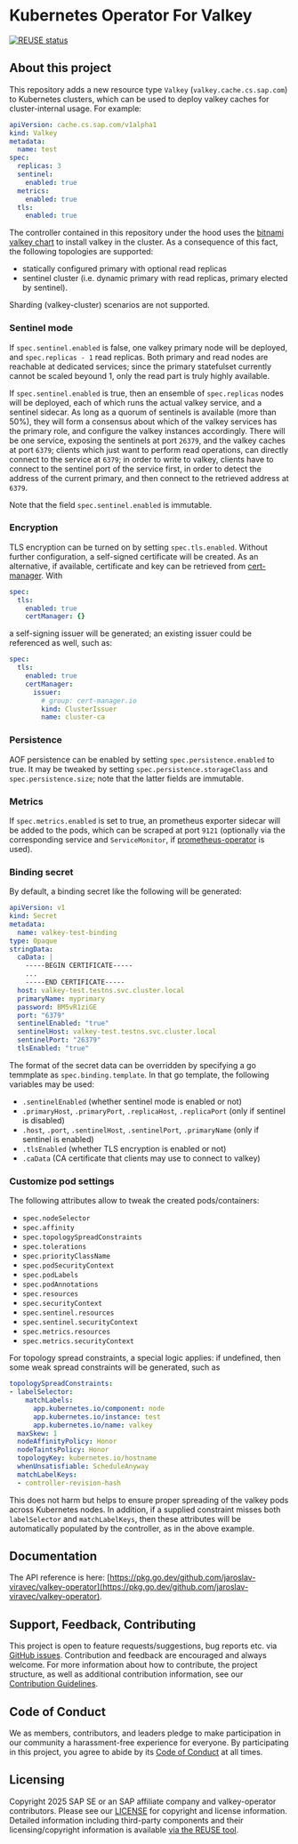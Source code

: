 # Kubernetes Operator For Valkey

[![REUSE status](https://api.reuse.software/badge/github.com/jaroslav-viravec/valkey-operator)](https://api.reuse.software/info/github.com/jaroslav-viravec/valkey-operator)

## About this project

This repository adds a new resource type `Valkey` (`valkey.cache.cs.sap.com`) to Kubernetes clusters,
which can be used to deploy valkey caches for cluster-internal usage. For example:

```yaml
apiVersion: cache.cs.sap.com/v1alpha1
kind: Valkey
metadata:
  name: test
spec:
  replicas: 3
  sentinel:
    enabled: true
  metrics:
    enabled: true
  tls:
    enabled: true
```

The controller contained in this repository under the hood uses the [bitnami valkey chart](https://github.com/bitnami/charts/tree/main/bitnami/valkey)
to install valkey in the cluster. As a consequence of this fact, the following topologies are supported:

- statically configured primary with optional read replicas
- sentinel cluster (i.e. dynamic primary with read replicas, primary elected by sentinel).

Sharding (valkey-cluster) scenarios are not supported.

### Sentinel mode

If `spec.sentinel.enabled` is false, one valkey primary node will be deployed, and `spec.replicas - 1` read replicas.
Both primary and read nodes are reachable at dedicated services; since the primary statefulset currently cannot be scaled beyound 1,
only the read part is truly highly available.

If `spec.sentinel.enabled` is true, then an ensemble of `spec.replicas` nodes will be deployed, each of which runs the actual valkey service, and a sentinel sidecar. As long as a quorum of sentinels is available (more than 50%), they will form a consensus about which of the valkey services has the primary role, and configure the valkey instances accordingly. There will be one service, exposing the sentinels at port `26379`, and the valkey caches at port `6379`; clients which just want to perform read operations, can directly connect to the service at `6379`; in order to write to valkey, clients have to connect to the sentinel port of the service first, in order to detect the address of the current primary, and then connect to the retrieved address at `6379`.

Note that the field `spec.sentinel.enabled` is immutable.

### Encryption

TLS encryption can be turned on by setting `spec.tls.enabled`. Without further configuration, a self-signed certificate will be created.
As an alternative, if available, certificate and key can be retrieved from [cert-manager](https://cert-manager.io). With

```yaml
spec:
  tls:
    enabled: true
    certManager: {}
```

a self-signing issuer will be generated; an existing issuer could be referenced as well, such as:

```yaml
spec:
  tls:
    enabled: true
    certManager:
      issuer:
        # group: cert-manager.io
        kind: ClusterIssuer
        name: cluster-ca
```

### Persistence

AOF persistence can be enabled by setting `spec.persistence.enabled` to true. It may be tweaked by setting
`spec.persistence.storageClass` and `spec.persistence.size`; note that the latter fields are immutable.

### Metrics

If `spec.metrics.enabled` is set to true, an prometheus exporter sidecar will be added to the pods, which can be scraped
at port `9121` (optionally via the corresponding service and `ServiceMonitor`, if [prometheus-operator](https://prometheus-operator.dev) is used).

### Binding secret

By default, a binding secret like the following will be generated:

```yaml
apiVersion: v1
kind: Secret
metadata:
  name: valkey-test-binding
type: Opaque
stringData:
  caData: |
    -----BEGIN CERTIFICATE-----
    ...
    -----END CERTIFICATE-----
  host: valkey-test.testns.svc.cluster.local
  primaryName: myprimary
  password: BM5vR1ziGE
  port: "6379"
  sentinelEnabled: "true"
  sentinelHost: valkey-test.testns.svc.cluster.local
  sentinelPort: "26379"
  tlsEnabled: "true"
```

The format of the secret data can be overridden by specifying a go temmplate as `spec.binding.template`.
In that go template, the following variables may be used:

- `.sentinelEnabled` (whether sentinel mode is enabled or not)
- `.primaryHost`, `.primaryPort`, `.replicaHost`, `.replicaPort` (only if sentinel is disabled)
- `.host`, `.port`, `.sentinelHost`, `.sentinelPort`, `.primaryName` (only if sentinel is enabled)
- `.tlsEnabled` (whether TLS encryption is enabled or not)
- `.caData` (CA certificate that clients may use to connect to valkey)

### Customize pod settings

The following attributes allow to tweak the created pods/containers:

- `spec.nodeSelector`
- `spec.affinity`
- `spec.topologySpreadConstraints`
- `spec.tolerations`
- `spec.priorityClassName`
- `spec.podSecurityContext`
- `spec.podLabels`
- `spec.podAnnotations`
- `spec.resources`
- `spec.securityContext`
- `spec.sentinel.resources`
- `spec.sentinel.securityContext`
- `spec.metrics.resources`
- `spec.metrics.securityContext`

For topology spread constraints, a special logic applies: if undefined, then
some weak spread constraints will be generated, such as

```yaml
topologySpreadConstraints:
- labelSelector:
    matchLabels:
      app.kubernetes.io/component: node
      app.kubernetes.io/instance: test
      app.kubernetes.io/name: valkey
  maxSkew: 1
  nodeAffinityPolicy: Honor
  nodeTaintsPolicy: Honor
  topologyKey: kubernetes.io/hostname
  whenUnsatisfiable: ScheduleAnyway
  matchLabelKeys:
  - controller-revision-hash
```

This does not harm but helps to ensure proper spreading of the valkey pods across Kubernetes nodes.
In addition, if a supplied constraint misses both `labelSelector` and `matchLabelKeys`, then
these attributes will be automatically populated by the controller, as in the above example.

## Documentation

The API reference is here: [https://pkg.go.dev/github.com/jaroslav-viravec/valkey-operator](https://pkg.go.dev/github.com/jaroslav-viravec/valkey-operator).

## Support, Feedback, Contributing

This project is open to feature requests/suggestions, bug reports etc. via [GitHub issues](https://github.com/jaroslav-viravec/valkey-operator/issues). Contribution and feedback are encouraged and always welcome. For more information about how to contribute, the project structure, as well as additional contribution information, see our [Contribution Guidelines](CONTRIBUTING.md).

## Code of Conduct

We as members, contributors, and leaders pledge to make participation in our community a harassment-free experience for everyone. By participating in this project, you agree to abide by its [Code of Conduct](https://github.com/SAP/.github/blob/main/CODE_OF_CONDUCT.md) at all times.

## Licensing

Copyright 2025 SAP SE or an SAP affiliate company and valkey-operator contributors. Please see our [LICENSE](LICENSE) for copyright and license information. Detailed information including third-party components and their licensing/copyright information is available [via the REUSE tool](https://api.reuse.software/info/github.com/jaroslav-viravec/valkey-operator).
